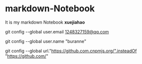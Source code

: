 # markdown-Notebook
It is my markdown Notebook  **xuejiahao**

git config --global user.email 1248327159@qq.com

git config --global user.name "buranne"

git config --global url."https://github.com.cnpmjs.org/".insteadOf "https://github.com/"